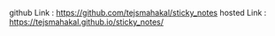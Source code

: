 github Link : https://github.com/tejsmahakal/sticky_notes
hosted Link : https://tejsmahakal.github.io/sticky_notes/
